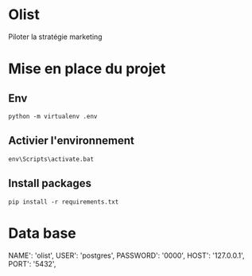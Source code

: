 # Olist
Piloter la stratégie marketing

# Mise en place du projet

## Env
`python -m virtualenv .env`

## Activier l'environnement
`env\Scripts\activate.bat`

## Install packages
`pip install -r requirements.txt`


# Data base 

NAME': 'olist', 
USER': 'postgres', 
PASSWORD': '0000', 
HOST': '127.0.0.1', 
PORT': '5432', 
